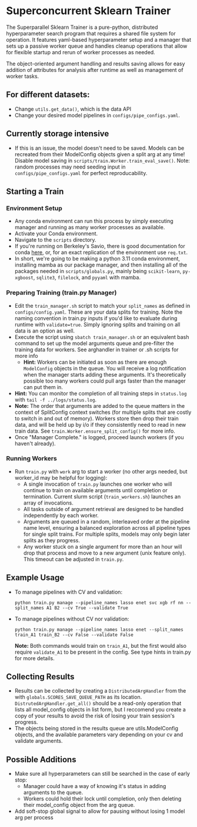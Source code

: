 # Superconcurrent Sklearn Trainer
The Superparallel Sklearn Trainer is a pure-python, distributed hyperparameter search program that requires a shared file system for operation. It features yaml-based hyperparameter setup and a manager that sets up a passive worker queue and handles cleanup operations that allow for flexible startup and rerun of worker processes as needed.

The object-oriented argument handling and results saving allows for easy addition of attributes for analysis after runtime as well as management of worker tasks.

## For different datasets:
- Change `utils.get_data()`, which is the data API
- Change your desired model pipelines in `configs/pipe_configs.yaml`.

## Currently storage intensive
- If this is an issue, the model doesn't need to be saved. Models can be recreated from their ModelConfig objects given a split arg at any time! Disable model saving in `scripts/train.Worker.train_eval_save()`. Note: random processes may need seeding input in `configs/pipe_configs.yaml` for perfect reproducability.

## Starting a Train

### Environment Setup
- Any conda environment can run this process by simply executing manager and running as many worker processes as available.
- Activate your Conda environment.
- Navigate to the `scripts` directory.
- If you're running on Berkeley's Savio, there is good documentation for conda [here](https://docs-research-it.berkeley.edu/services/high-performance-computing/user-guide/software/using-software/using-python-savio/), or, for an exact replication of the environment use `req.txt`.
- In short, we're going to be making a python 3.11 conda environment, installing mamba as our package manager, and then installing all of the packages needed in `scripts/globals.py`, mainly being `scikit-learn`, `py-xgboost`, `sqlite3`, `filelock`, and `pyyaml` with mamba.

### Preparing Training (train.py Manager)
- Edit the `train_manager.sh` script to match your `split_names` as defined in `configs/config.yaml`. These are your data splits for training. Note the naming convention in train.py inputs if you'd like to evaluate during runtime with `validate=true`. Simply ignoring splits and training on all data is an option as well.
- Execute the script using `sbatch train_manager.sh` or an equivalent bash command to set up the model arguments queue and pre-filter the training data for workers. See arghandler in trainer or .sh scripts for more info
    - **Hint:** Workers can be initiated as soon as there are enough `ModelConfig` objects in the queue. You will receive a log notification when the manager starts adding these arguments. It's theoretically possible too many workers could pull args faster than the manager can put them in.
- **Hint:** You can monitor the completion of all training steps in `status.log` with `tail -f ../logs/status.log`.
- **Note:** The order that arguments are added to the queue matters in the context of SplitConfig context switches (for multiple splits that are costly to switch in and out of memory). Workers store then drop their train data, and will be held up by i/o if they consistently need to read in new train data. See `train.Worker.ensure_split_config()` for more info.
- Once "Manager Complete." is logged, proceed launch workers (if you haven't already).

### Running Workers
- Run `train.py` with `work` arg to start a worker (no other args needed, but worker_id may be helpful for logging):
    - A single invocation of `train.py` launches one worker who will continue to train on available arguments until completion or termination. Current slurm script (`train_workers.sh`) launches an array of invocations.
    - All tasks outside of argument retrieval are designed to be handled independently by each worker.
    - Arguments are queued in a random, interleaved order at the pipeline name level, ensuring a balanced exploration across all pipeline types for single split trains. For multiple splits, models may only begin later splits as they progress.
    - Any worker stuck on a single argument for more than an hour will drop that process and move to a new argument (unix feature only). This timeout can be adjusted in `train.py`.

## Example Usage
- To manage pipelines with CV and validation:
  ```
  python train.py manage --pipeline_names lasso enet svc xgb rf nn --split_names A1 B2 --cv True --validate True
  ```
- To manage pipelines without CV nor validation:
  ```
  python train.py manage --pipeline_names lasso enet --split_names train_A1 train_B2 --cv False --validate False
  ```
  **Note:** Both commands would train on `train_A1`, but the first would also require `validate_A1` to be present in the config. See type hints in train.py for more details.

## Collecting Results
- Results can be collected by creating a `DistributedArgHandler` from the with `globals.SCORES_SAVE_QUEUE_PATH` as its location. `DistrutedArgHandler.get_all()` should be a read-only operation that lists all model_config objects in list form, but I reccomend you create a copy of your results to avoid the risk of losing your train session's progress.
- The objects being stored in the results queue are utils.ModelConfig objects, and the available parameters vary depending on your cv and validate arguments.

## Possible Additions
- Make sure all hyperparameters can still be searched in the case of early stop:
    - Manager could have a way of knowing it's status in adding arguments to the queue.
    - Workers could hold their lock until completion, only then deleting their model_config object from the arg queue.
- Add soft-stop global signal to allow for pausing without losing 1 model arg per process